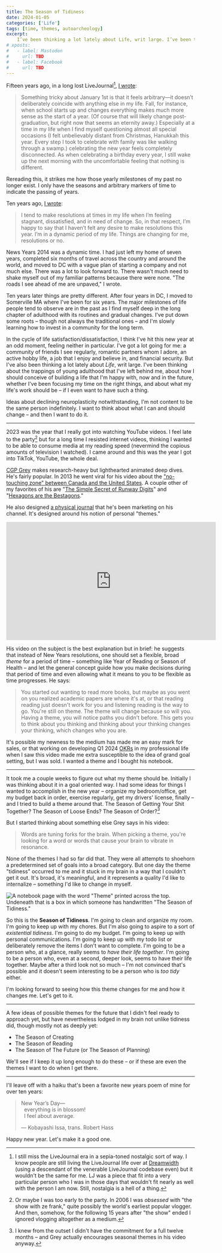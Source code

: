 ```yaml
---
title: The Season of Tidiness
date: 2024-01-05
categories: ['Life']
tags: [time, themes, autoarcheology]
excerpt:
    I’ve been thinking a lot lately about Life, writ large. I’ve been thinking about the trappings of young adulthood that I’ve left behind me, about how I should conceive of building a life that I’m happy with, now and in the future, whether I’ve been focusing my time on the right things, and about what my life’s work should be – if I even want to have such a thing.
# xposts:
#   - label: Mastodon
#     url: TBD
#   - label: Facebook
#     url: TBD
---
```


Fifteen years ago, in a long lost LiveJournal[^1], [I wrote](/2014/01/for-the-new-year/#old):

> Something tricky about January 1st is that it feels arbitrary—it doesn’t deliberately coincide with anything else in my life. Fall, for instance, when school starts up and changes everything makes much more sense as the start of a year. (Of course that will likely change post-graduation, but right now that seems an eternity away.) Especially at a time in my life when I find myself questioning almost all special occasions (I felt unbelievably distant from Christmas, Hanukkah this year. Every step I took to celebrate with family was like walking through a swamp.) celebrating the new year feels completely disconnected. As when celebrating a birthday every year, I still wake up the next morning with the uncomfortable feeling that nothing is different.

Rereading this, it strikes me how those yearly milestones of my past no longer exist. I only have the seasons and arbitrary markers of time to indicate the passing of years.

Ten years ago, [I wrote](/2014/01/for-the-new-year/):

> I tend to make resolutions at times in my life when I’m feeling stagnant, dissatisfied, and in need of change. So, in that respect, I’m happy to say that I haven’t felt any desire to make resolutions this year. I’m in a dynamic period of my life. Things are changing for me, resolutions or no.

News Years 2014 was a dynamic time. I had just left my home of seven years, completed six months of travel across the country and around the world, and moved to DC with a vague plan of starting a company and not much else. There was a lot to look forward to. There wasn't much need to shake myself out of my familiar patterns because there were none. "The roads I see ahead of me are unpaved," I wrote.

Ten years later things are pretty different. After four years in DC, I moved to Somerville MA where I've been for six years. The major milestones of life people tend to observe are in the past as I find myself deep in the long chapter of adulthood with its routines and gradual changes. I've put down some roots – though not always the traditional ones – and I'm slowly learning how to invest in a community for the long term.

In the cycle of life satisfaction/dissatisfaction, I think I've hit this new year at an odd moment, feeling neither in particular. I've got a lot going for me: a community of friends I see regularly, romantic partners whom I adore, an active hobby life, a job that I enjoy and believe in, and financial security. But I've also been thinking a lot lately about *Life*, writ large. I've been thinking about the trappings of young adulthood that I've left behind me, about how I should conceive of building a life that I'm happy with, now and in the future, whether I've been focusing my time on the right things, and about what my life's work should be – if I even want to have such a thing.

Ideas about declining neuroplasticity notwithstanding, I'm not content to be the same person indefinitely. I want to think about what I can and should change – and then I want to do it.

***

2023 was the year that I really got into watching YouTube videos. I feel late to the party[^2] but for a long time I resisted internet videos, thinking I wanted to be able to consume media at my reading speed (nevermind the copious amounts of television I watched). I came around and this was the year I got into TikTok, YouTube, the whole deal.

[CGP Grey](https://www.youtube.com/@CGPGrey) makes research-heavy but lighthearted animated deep dives. He's fairly popular. In 2013 he went viral for his video about the ["no-touching zone" between Canada and the United States](https://www.youtube.com/watch?v=qMkYlIA7mgw). A couple other of my favorites of his are "[The Simple Secret of Runway Digits](https://www.youtube.com/watch?v=qD6bPNZRRbQ)" and "[Hexagons are the Bestagons](https://www.youtube.com/watch?v=thOifuHs6eY)."

He also designed [a physical journal](https://www.themesystem.com/) that he's been marketing on his channel. It's designed around his notion of personal "themes."

<p><iframe width="560" height="315" src="https://www.youtube-nocookie.com/embed/NVGuFdX5guE?si=8w9q5_6UrC1I5udh" title="YouTube video player" frameborder="0" allow="accelerometer; autoplay; clipboard-write; encrypted-media; gyroscope; picture-in-picture; web-share" allowfullscreen></iframe></p>

His video on the subject is the best explanation but in brief: he suggests that instead of New Years resolutions, one should set a flexible, broad *theme* for a period of time – something like Year of Reading or Season of Health – and let the general concept guide how you make decisions during that period of time and even allowing what it means to you to be flexible as time progresses. He says:

> You started out wanting to read more books, but maybe as you went on you realized academic papers are where it's at, or that reading reading just doesn't work for you and listening reading is the way to go. You're still on theme. The theme will change because so will you. Having a theme, you will notice paths you didn't before. This gets you to think about you thinking and thinking about your thinking changes your thinking, which changes who you are.

It's possible my newness to the medium has made me an easy mark for sales, or that working on developing Q1 2024 [OKRs](https://en.wikipedia.org/wiki/Objectives_and_key_results) in my professional life when I saw this video made me extra susceptible to the idea of grand goal setting, but I was sold. I wanted a theme and I bought his notebook.

***

It took me a couple weeks to figure out what my theme should be. Initially I was thinking about it in a goal oriented way. I had some ideas for things I wanted to accomplish in the new year – organize my bedroom/office, get my budget back in order, exercise regularly, get my drivers' license, finally – and I tried to build a theme around that. The Season of Getting Your Shit Together? The Season of Loose Ends? The Season of Order?[^3]

But I started thinking about something else Grey says in his video:

> Words are tuning forks for the brain. When picking a theme, you're looking for a word or words that cause your brain to vibrate in resonance.

None of the themes I had so far did that. They were all attempts to shoehorn a predetermined set of goals into a broad category. But one day the theme "tidiness" occurred to me and it stuck in my brain in a way that I couldn't get it out. It's broad, it's meaningful, and it represents a quality I'd like to internalize – something I'd like to change in myself.

![A notebook page with the word "Theme" printed across the top. Undeneath that is a box in which someone has handwritten "The Season of Tidiness."](/media/season-of-tidiness/theme-page.jpg)

So this is the **Season of Tidiness**. I'm going to clean and organize my room. I'm going to keep up with my chores. But I'm also going to aspire to a sort of *existential tidiness*. I'm going to do my budget. I'm going to keep up with personal communications. I'm going to keep up with my todo list or deliberately remove the items I don't want to complete. I'm going to be a person who, at a glance, really seems to *have their life together*. I'm going to be a person who, even at a second, deeper look, seems to have their life together. Maybe after a third look not so much – I'm not convinced that's possible and it doesn't seem interesting to be a person who is *too tidy* either.

I'm looking forward to seeing how this theme changes for me and how it changes me. Let's get to it.

***

A few ideas of possible themes for the future that I didn't feel ready to approach yet, but have nevertheless lodged in my brain not unlike tidiness did, though mostly not as deeply yet:

* The Season of Creating
* The Season of Reading
* The Season of The Future (or The Season of Planning)

We'll see if I keep it up long enough to do these – or if these are even the themes I want to do when I get there.

***

I'll leave off with a haiku that's been a favorite new years poem of mine for over ten years:

> New Year’s Day—  
> &nbsp;&nbsp;everything is in blossom!  
> &nbsp;&nbsp;I feel about average.
>
> — Kobayashi Issa, trans. Robert Hass

Happy new year. Let's make it a good one.

[^1]: I still miss the LiveJournal era in a sepia-toned nostalgic sort of way. I know people are still living the LiveJournal life over at [Dreamwidth](https://www.dreamwidth.org/) (using a descendant of the venerable LiveJournal codebase even) but it wouldn't be the same for me. LJ was a piece that fit into a very particular person who I was in those days that wouldn't fit nearly as well with the person I am now. Still, nostalgia is a hell of a thing.
[^2]: Or maybe I was too early to the party. In 2006 I was *obsessed* with "the show with ze frank," quite possibly the world's earliest popular vlogger. And then, somehow, for the following 15 years after "the show" ended I ignored vlogging altogether as a medium.
[^3]: I knew from the outset I didn't have the commitment for a full twelve months – and Grey actually encourages seasonal themes in his video anyway.
